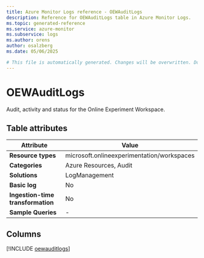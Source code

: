 ```yaml
---
title: Azure Monitor Logs reference - OEWAuditLogs
description: Reference for OEWAuditLogs table in Azure Monitor Logs.
ms.topic: generated-reference
ms.service: azure-monitor
ms.subservice: logs
ms.author: orens
author: osalzberg
ms.date: 05/06/2025

# This file is automatically generated. Changes will be overwritten. Do not change this file directly.
---
```


# OEWAuditLogs

Audit, activity and status for the Online Experiment Workspace.


## Table attributes

|Attribute|Value|
|---|---|
|**Resource types**|microsoft.onlineexperimentation/workspaces|
|**Categories**|Azure Resources, Audit|
|**Solutions**| LogManagement|
|**Basic log**|No|
|**Ingestion-time transformation**|No|
|**Sample Queries**|-|



## Columns
  
[!INCLUDE [oewauditlogs](~/reusable-content/ce-skilling/azure/includes/azure-monitor/reference/tables/oewauditlogs-include.md)]
